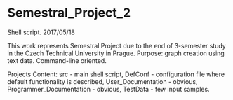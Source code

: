 # Semestral_Project_2
Shell script. 2017/05/18

This work represents Semestral Project due to the end of 3-semester study in the Czech Technical University in Prague.
Purpose: graph creation using text data. Command-line oriented.

Projects Content:
src - main shell script,
DefConf - configuration file where default functionality is described,
User_Documentation - obvious,
Programmer_Documentation - obvious,
TestData - few input samples.
